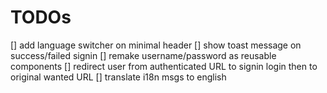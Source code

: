 # TODOs
[] add language switcher on minimal header
[] show toast message on success/failed signin
[] remake username/password as reusable components
[] redirect user from authenticated URL to signin login then to original wanted URL
[] translate i18n msgs to english

